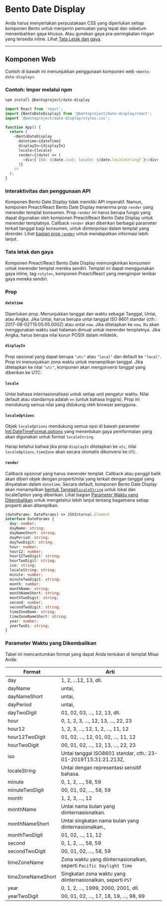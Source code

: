 # Bento Date Display

Anda harus menyertakan perpustakaan CSS yang diperlukan setiap komponen Bento untuk menjamin pemuatan yang tepat dan sebelum menambahkan gaya khusus. Atau gunakan gaya pra-peningkatan ringan yang tersedia inline. Lihat [Tata Letak dan gaya](#layout-and-style).

<!--
## Web Component

TODO(https://go.amp.dev/issue/36619): Restore this section. We don't include it because we don't support <template> in Bento Web Components yet.

An older version of this file contains the removed section, though it's incorrect:

https://github.com/ampproject/amphtml/blob/422d171e87571c4d125a2bf956e78e92444c10e8/extensions/amp-date-display/1.0/README.md
-->

---

## Komponen Web

Contoh di bawah ini menunjukkan penggunaan komponen web `<bento-date-display>`.

### Contoh: Impor melalui npm

```sh
npm install @bentoproject/date-display
```

```javascript
import React from 'react';
import {BentoDateDisplay} from '@bentoproject/date-display/react';
import '@bentoproject/date-display/styles.css';

function App() {
  return (
    <BentoDateDisplay
      datetime={dateTime}
      displayIn={displayIn}
      locale={locale}
      render={(date) => (
        <div>{`ISO: ${date.iso}; locale: ${date.localeString}`}</div>
      )}
    />
  );
}
```

### Interaktivitas dan penggunaan API

Komponen Bento Date Display tidak memiliki API imperatif. Namun, komponen Preact/React Bento Date Display menerima prop `render` yang merender templat konsumen. Prop `render` ini harus berupa fungsi yang dapat digunakan oleh komponen Preact/React Bento Date Display untuk merender templatnya. Callback `render` akan diberikan berbagai parameter terkait tanggal bagi konsumen, untuk diinterpolasi dalam templat yang dirender. Lihat <a href="#render" data-md-type="link">bagian prop `render`</a> untuk mendapatkan informasi lebih lanjut.

### Tata letak dan gaya

Komponen Preact/React Bento Date Display memungkinkan konsumen untuk merender templat mereka sendiri. Templat ini dapat menggunakan gaya inline, tag `<style>`, komponen Preact/React yang mengimpor lembar gaya mereka sendiri.

### Prop

#### `datetime`

Diperlukan prop. Menunjukkan tanggal dan waktu sebagai Tanggal, Untai, atau Angka. Jika Untai, harus berupa untai tanggal ISO 8601 standar (cth.: 2017-08-02T15:05:05.000Z) atau untai `now`. Jika ditetapkan ke `now`, itu akan menggunakan waktu saat halaman dimuat untuk merender templatnya. Jika Angka, harus berupa nilai kurun POSIX dalam milidetik.

#### `displayIn`

Prop opsional yang dapat berupa `"utc"` atau `"local"` dan default ke `"local"`. Prop ini menunjukkan zona waktu untuk menampilkan tanggal. Jika ditetapkan ke nilai `"utc"`, komponen akan mengonversi tanggal yang diberikan ke UTC.

#### `locale`

Untai bahasa internasionalisasi untuk setiap unit pengatur waktu. Nilai default atau standarnya adalah `en` (untuk bahasa Inggris). Prop ini mendukung semua nilai yang didukung oleh browser pengguna.

#### `localeOptions`

Objek `localeOptions` mendukung semua opsi di bawah parameter [Intl.DateTimeFormat.options](https://developer.mozilla.org/en-US/docs/Web/JavaScript/Reference/Global_Objects/Intl/DateTimeFormat/DateTimeFormat#parameters) yang menentukan gaya pemformatan yang akan digunakan untuk format `localeString`.

Harap ketahui bahwa jika prop `displayIn` ditetapkan ke `utc`, nilai `localeOptions.timeZone` akan secara otomatis dikonversi ke `UTC`.

#### `render`

Callback opsional yang harus merender templat. Callback atau panggil balik akan diberi objek dengan properti/nilai yang terkait dengan tanggal yang dinyatakan dalam `datetime`. Secara default, komponen Bento Date Display akan menampilkan [bentuk Tanggal`localeString`](https://developer.mozilla.org/en-US/docs/Web/JavaScript/Reference/Global_Objects/Date/toLocaleString) untuk lokal dan localeOption yang diberikan. Lihat bagian [Parameter Waktu yang Dikembalikan](#returned-time-parameters) untuk mengetahui lebih lanjut tentang bagaimana setiap properti akan ditampilkan.

```typescript
(dateParams: DateParams) => JSXInternal.Element
interface DateParams {
  day: number;
  dayName: string;
  dayNameShort: string;
  dayPeriod: string;
  dayTwoDigit: string;
  hour: number;
  hour12: number;
  hour12TwoDigit: string;
  hourTwoDigit: string;
  iso: string;
  localeString: string;
  minute: number;
  minuteTwoDigit: string;
  month: number;
  monthName: string;
  monthNameShort: string;
  monthTwoDigit: string;
  second: number;
  secondTwoDigit: string;
  timeZoneName: string;
  timeZoneNameShort: string;
  year: number;
  yearTwoDi: string;
}
```

### Parameter Waktu yang Dikembalikan

Tabel ini mencantumkan format yang dapat Anda tentukan di templat Misai Anda:

Format | Arti
--- | ---
day | 1, 2, ...12, 13, dll.
dayName | untai,
dayNameShort | untai,
dayPeriod | untai,
dayTwoDigit | 01, 02, 03, ..., 12, 13, dll.
hour | 0, 1, 2, 3, ..., 12, 13, ..., 22, 23
hour12 | 1, 2, 3, ..., 12, 1, 2, ..., 11, 12
hour12TwoDigit | 01, 02, ..., 12, 01, 02, ..., 11, 12
hourTwoDigit | 00, 01, 02, ..., 12, 13, ..., 22, 23
iso | Untai tanggal ISO8601 standar, cth.: 23-01-2019T15:31:21.213Z,
localeString | Untai dengan representasi sensitif bahasa.
minute | 0, 1, 2, ..., 58, 59
minuteTwoDigit | 00, 01, 02, ..., 58, 59
month | 1, 2, 3, ..., 12
monthName | Untai nama bulan yang diinternasionalkan.
monthNameShort | Untai singkatan nama bulan yang dinternasionalkan.,
monthTwoDigit | 01, 02, ..., 11, 12
second | 0, 1, 2, ..., 58, 59
secondTwoDigit | 00, 01, 02, ..., 58, 59
timeZoneName | Zona waktu yang diinternasionalkan, seperti `Pacific Daylight Time`
timeZoneNameShort | Singkatan zona waktu yang diinternasionalkan, seperti `PST`
year | 0, 1, 2, ..., 1999, 2000, 2001, dll.
yearTwoDigit | 00, 01, 02, ..., 17, 18, 19, ..., 98, 99
